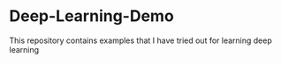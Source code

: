 # Deep-Learning-Demo
This repository contains examples that I have tried out for learning deep learning
